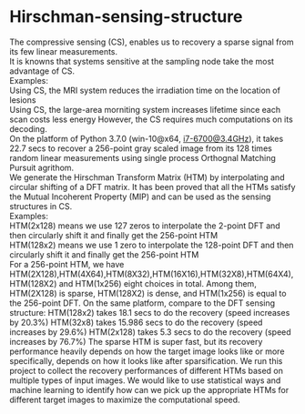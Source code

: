 # Hirschman-sensing-structure
The compressive sensing (CS), enables us to recovery a sparse signal from its few linear measurements.<br>It is knowns that systems sensitive at the sampling node take the most advantage of CS.<br>Examples:<br>      Using CS, the MRI system reduces the irradiation time on the location of lesions<br>        Using CS, the large-area morniting system increases lifetime since each scan costs less energy
However, the CS requires much computations on its decoding.
<br>On the platform of Python 3.7.0 (win-10@x64, i7-6700@3.4GHz), it takes 22.7 secs to recover a 256-point gray scaled image from its 128 times random linear measurements using single process Orthognal Matching Pursuit agrithom.
<br>We generate the Hirschman Transform Matrix (HTM) by interpolating and circular shifting of a DFT matrix. It has been proved that all the HTMs satisfy the Mutual Incoherent Property (MIP) and can be used as the sensing structures in CS.
<br>Examples:<br>    HTM(2x128) means we use 127 zeros to interpolate the 2-point DFT and then circularly shift it and finally get the 256-point HTM<br>    HTM(128x2) means we use 1 zero to interpolate the 128-point DFT and then circularly shift it and finally get the 256-point HTM
<br>For a 256-point HTM, we have HTM(2X128),HTM(4X64),HTM(8X32),HTM(16X16),HTM(32X8),HTM(64X4),HTM(128X2) and HTM(1x256) eight choices in total. Among them, HTM(2X128) is sparse, HTM(128X2) is dense, and HTM(1x256) is equal to the 256-point DFT.
On the same platform, compare to the DFT sensing structure:
    HTM(128x2) takes 18.1 secs to do the recovery (speed increases by 20.3%)
    HTM(32x8) takes 15.986 secs to do the recovery (speed increases by 29.6%)
    HTM(2x128) takes 5.3 secs to do the recovery (speed increases by 76.7%)
The sparse HTM is super fast, but its recovery performance heavily depends on how the target image looks like or more specifically, depends on how it looks like after sparsification. 
We run this project to collect the recovery performances of different HTMs based on multiple types of input images. We would like to use statistical ways and machine learning to identify how can we pick up the appropriate HTMs for different target images to maximize the computational speed.

    
